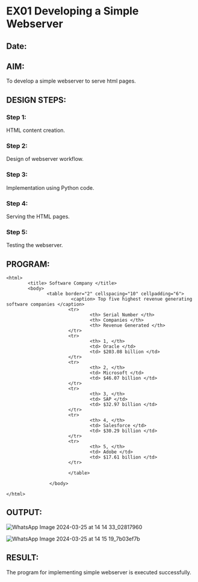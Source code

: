 # EX01 Developing a Simple Webserver
## Date:

## AIM:
To develop a simple webserver to serve html pages.

## DESIGN STEPS:
### Step 1: 
HTML content creation.

### Step 2:
Design of webserver workflow.

### Step 3:
Implementation using Python code.

### Step 4:
Serving the HTML pages.

### Step 5:
Testing the webserver.

## PROGRAM:
```
<html>
        <title> Software Company </title> 
        <body>
               <table border="2" cellspacing="10" cellpadding="6">
                        <caption> Top five highest revenue generating software companies </caption>
                       <tr>
                               <th> Serial Number </th>
                               <th> Companies </th> 
                               <th> Revenue Generated </th>
                       </tr> 
                       <tr>
                               <th> 1, </th> 
                               <td> Oracle </td>
                               <td> $203.08 billion </td>
                       </tr>
                       <tr>
                               <th> 2, </th>
                               <td> Microsoft </td>
                               <td> $46.07 billion </td>
                       </tr>
                       <tr>
                               <th> 3, </th>
                               <td> SAP </td>
                               <td> $32.97 billion </td>
                       </tr>
                       <tr>
                               <th> 4, </th>
                               <td> Salesforce </td>
                               <td> $30.29 billion </td>
                       </tr> 
                       <tr>
                               <th> 5, </th>
                               <td> Adobe </td>
                               <td> $17.61 billion </td>
                       </tr>

                       </table>

                </body>

</html>
```


## OUTPUT:

![WhatsApp Image 2024-03-25 at 14 14 33_02817960](https://github.com/IMRAAN2005/simplewebserver/assets/149347407/5f68aac4-cbf0-41ba-94b9-7a89c89772d1)

![WhatsApp Image 2024-03-25 at 14 15 19_7b03ef7b](https://github.com/IMRAAN2005/simplewebserver/assets/149347407/3054342e-3085-4dcf-8044-fd4aa4f55254)


## RESULT:
The program for implementing simple webserver is executed successfully.
